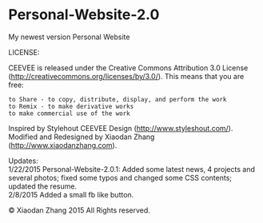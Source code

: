 Personal-Website-2.0
====================

My newest version Personal Website 

LICENSE:

CEEVEE is released under the Creative Commons Attribution 3.0 License
(http://creativecommons.org/licenses/by/3.0/). 
This means that you are free:  
  
    to Share - to copy, distribute, display, and perform the work  
    to Remix - to make derivative works  
    to make commercial use of the work  

Inspired by Stylehout CEEVEE Design (http://www.styleshout.com/).  
Modified and Redesigned by Xiaodan Zhang (http://www.xiaodanzhang.com).

Updates:  
1/22/2015 Personal-Website-2.0.1: Added some latest news, 4 projects and several photos; fixed some typos and changed some CSS contents; updated the resume.  
2/8/2015  Added a small fb like button.  

© Xiaodan Zhang 2015 All Rights reserved.

